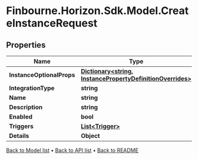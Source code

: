 # Finbourne.Horizon.Sdk.Model.CreateInstanceRequest

## Properties

Name | Type | Description | Notes
------------ | ------------- | ------------- | -------------
**InstanceOptionalProps** | [**Dictionary&lt;string, InstancePropertyDefinitionOverrides&gt;**](InstancePropertyDefinitionOverrides.md) |  | [optional] 
**IntegrationType** | **string** |  | 
**Name** | **string** |  | 
**Description** | **string** |  | 
**Enabled** | **bool** |  | 
**Triggers** | [**List&lt;Trigger&gt;**](Trigger.md) |  | 
**Details** | **Object** |  | 

[Back to Model list](../README.md#documentation-for-models) &#8226; [Back to API list](../README.md#documentation-for-api-endpoints) &#8226; [Back to README](../README.md)

